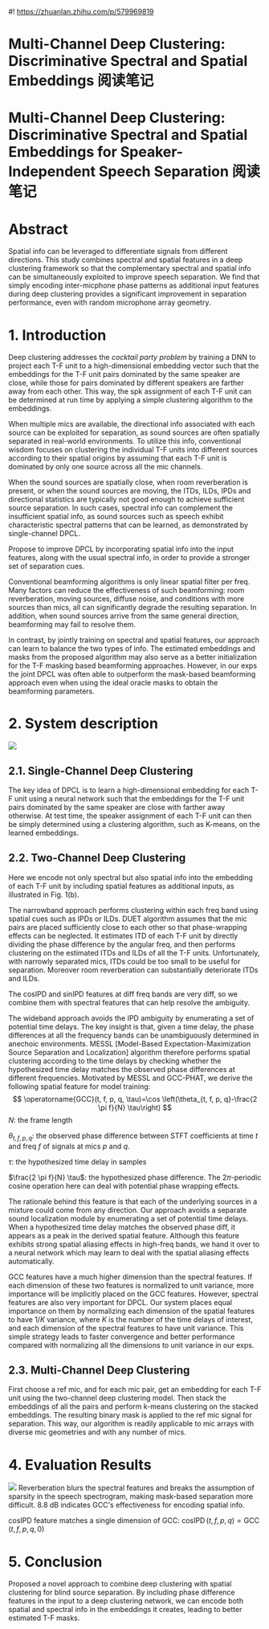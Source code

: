 #! https://zhuanlan.zhihu.com/p/579969819
# Multi-Channel Deep Clustering: Discriminative Spectral and Spatial Embeddings 阅读笔记
# Multi-Channel Deep Clustering: Discriminative Spectral and Spatial Embeddings for Speaker-Independent Speech Separation 阅读笔记

# Abstract
Spatial info can be leveraged to differentiate signals from different directions. This study combines spectral and spatial features in a deep clustering framework so that the complementary spectral and spatial info can be simultaneously exploited to improve speech separation. We find that simply encoding inter-micphone phase patterns as additional input features during deep clustering provides a significant improvement in separation performance, even with random microphone array geometry.

# 1. Introduction
Deep clustering addresses the *cocktail party problem* by training a DNN to project each T-F unit to a high-dimensional embedding vector such that the embeddings for the T-F unit pairs dominated by the same speaker are close, while those for pairs dominated by different speakers are farther away from each other. This way, the spk assignment of each T-F unit can be determined at run time by applying a simple clustering algorithm to the embeddings. 

When multiple mics are available, the directional info associated with each source can be exploited for separation, as sound sources are often spatially separated in real-world environments. To utilize this info, conventional wisdom focuses on clustering the individual T-F units into different sources according to their spatial origins by assuming that each T-F unit is dominated by only one source across all the mic channels.

When the sound sources are spatially close, when room reverberation is present, or when the sound sources are moving, the ITDs, ILDs, IPDs and directional statistics are typically not good enough to achieve sufficient source separation. In such cases, spectral info can complement the insufficient spatial info, as sound sources such as speech exhibit characteristic spectral patterns that can be learned, as demonstrated by single-channel DPCL.

Propose to improve DPCL by incorporating spatial info into the input features, along with the usual spectral info, in order to provide a stronger set of separation cues.

Conventional beamforming algorithms is only linear spatial filter per freq. Many factors can reduce the effectiveness of such beamforming: room reverberation, moving sources, diffuse noise, and conditions with more sources than mics, all can significantly degrade the resulting separation. In addition, when sound sources arrive from the same general direction, beamforming may fail to resolve them.

In contrast, by jointly training on spectral and spatial features, our approach can learn to balance the two types of info. The estimated embeddings and masks from the proposed algorithm may also serve as a better initialization for the T-F masking based beamforming approaches. However, in our exps the joint DPCL was often able to outperform the mask-based beamforming approach even when using the ideal oracle masks to obtain the beamforming parameters.

# 2. System description
![](https://raw.githubusercontent.com/FYJNEVERFOLLOWS/Picture-Bed/main/202210/20221025225649.png)
## 2.1. Single-Channel Deep Clustering
The key idea of DPCL is to learn a high-dimensional embedding for each T-F unit using a neural network such that the embeddings for the T-F unit pairs dominated by the same speaker are close with farther away otherwise. At test time, the speaker assignment of each T-F unit can then be simply determined using a clustering algorithm, such as K-means, on the learned embeddings. 

## 2.2. Two-Channel Deep Clustering
Here we encode not only spectral but also spatial info into the embedding of each T-F unit by including spatial features as additional inputs, as illustrated in Fig. 1(b).

The narrowband approach performs clustering within each freq band using spatial cues such as IPDs or ILDs. DUET algorithm assumes that the mic pairs are placed sufficiently close to each other so that phase-wrapping effects can be neglected. It estimates ITD of each T-F unit by directly dividing the phase difference by the angular freq, and then performs clustering on the estimated ITDs and ILDs of all the T-F units. Unfortunately, with narrowly separated mics, ITDs could be too small to be useful for separation. Moreover room reverberation can substantially deteriorate ITDs and ILDs.

The cosIPD and sinIPD features at diff freq bands are very diff, so we combine them with spectral features that can help resolve the ambiguity.

The wideband approach avoids the IPD ambiguity by enumerating a set of potential time delays. The key insight is that, given a time delay, the phase differences at all the frequency bands can be unambiguously determined in anechoic environments.
MESSL [Model-Based Expectation-Maximization Source Separation and Localization] algorithm therefore performs spatial clustering according to the time delays by checking whether the hypothesized time delay matches the observed phase differences at different frequencies. Motivated by MESSL and GCC-PHAT, we derive the following spatial feature for model training:
$$
\operatorname{GCC}(t, f, p, q, \tau)=\cos \left(\theta_{t, f, p, q}-\frac{2 \pi f}{N} \tau\right)
$$
$N$: the frame length

$\theta_{t, f, p, q}$: the observed phase difference between STFT coefficients at time $t$ and freq $f$ of signals at mics $p$ and $q$.

$\tau$: the hypothesized time delay in samples

$\frac{2 \pi f}{N} \tau$: the hypothesized phase difference. The $2\pi$-periodic cosine operation here can deal with potential phase wrapping effects.

The rationale behind this feature is that each of the underlying sources in a mixture could come from any direction. Our approach avoids a separate sound localization module by enumerating a set of potential time delays. When a hypothesized time delay matches the observed phase diff, it appears as a peak in the derived spatial feature. Although this feature exhibits strong spatial aliasing effects in high-freq bands, we hand it over to a neural network which may learn to deal with the spatial aliasing effects automatically.

GCC features have a much higher dimension than the spectral features. If each dimension of these two features is normalized to unit variance, more importance will be implicitly placed on the GCC features. However, spectral features are also very important for DPCL. Our system places equal importance on them by normalizing each dimension of the spatial features to have ${1}/{K}$ variance, where $K$ is the number of the time delays of interest, and each dimension of the spectral features to have unit variance. This simple strategy leads to faster convergence and better performance compared with normalizing all the dimensions to unit variance in our exps.

## 2.3. Multi-Channel Deep Clustering
First choose a ref mic, and for each mic pair, get an embedding for each T-F unit using the two-channel deep clustering model. Then stack the embeddings of all the pairs and perform k-means clustering on the stacked embeddings. The resulting binary mask is applied to the ref mic signal for separation. This way, our algorithm is readily applicable to mic arrays with diverse mic geometries and with any number of mics.

# 4. Evaluation Results
![](https://raw.githubusercontent.com/FYJNEVERFOLLOWS/Picture-Bed/main/202211/20221102162955.png)
Reverberation blurs the spectral features and breaks the assumption of sparsity in the speech spectrogram, making mask-based separation more difficult. 8.8 dB indicates GCC's effectiveness for encoding spatial info.

cosIPD feature matches a single dimension of GCC: $\operatorname{cosIPD}(t, f, p, q) = \operatorname{GCC}(t, f, p, q, 0)$

# 5. Conclusion
Proposed a novel approach to combine deep clustering with spatial clustering for blind source separation. By including phase difference features in the input to a deep clustering network, we can encode both spatial and spectral info in the embeddings it creates, leading to better estimated T-F masks. 